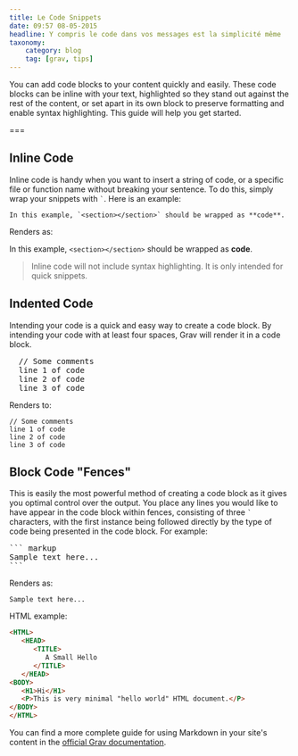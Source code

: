 ```yaml
---
title: Le Code Snippets
date: 09:57 08-05-2015
headline: Y compris le code dans vos messages est la simplicité même
taxonomy:
    category: blog
    tag: [grav, tips]
---
```



You can add code blocks to your content quickly and easily. These code blocks can be inline with your text, highlighted so they stand out against the rest of the content, or set apart in its own block to preserve formatting and enable syntax highlighting. This guide will help you get started.

===

## Inline Code

Inline code is handy when you want to insert a string of code, or a specific file or function name without breaking your sentence. To do this, simply wrap your snippets with `` ` ``. Here is an example:

```text
In this example, `<section></section>` should be wrapped as **code**.
```

Renders as:

In this example, `<section></section>` should be wrapped as **code**.

> Inline code will not include syntax highlighting. It is only intended for quick snippets.

## Indented Code

Intending your code is a quick and easy way to create a code block. By intending your code with at least four spaces, Grav will render it in a code block.

<pre>
  // Some comments
  line 1 of code
  line 2 of code
  line 3 of code
</pre>

Renders to:

    // Some comments
    line 1 of code
    line 2 of code
    line 3 of code

## Block Code "Fences"

This is easily the most powerful method of creating a code block as it gives you optimal control over the output. You place any lines you would like to have appear in the code block within fences, consisting of three `` ` `` characters, with the first instance being followed directly by the type of code being presented in the code block. For example:

<pre>
``` markup
Sample text here...
```
</pre>

Renders as:

```
Sample text here...
```

HTML example:

``` html
<HTML>
   <HEAD>
      <TITLE>
         A Small Hello
      </TITLE>
   </HEAD>
<BODY>
   <H1>Hi</H1>
   <P>This is very minimal "hello world" HTML document.</P>
</BODY>
</HTML>
```

You can find a more complete guide for using Markdown in your site's content in the [official Grav documentation](http://learn.getgrav.org/content/markdown).
